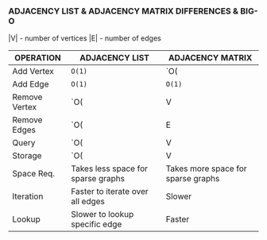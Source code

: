 

### ADJACENCY LIST & ADJACENCY MATRIX DIFFERENCES & BIG-O

|V| - number of vertices
|E| - number of edges


|OPERATION   |   ADJACENCY LIST  |   ADJACENCY MATRIX   |
|------------|-------------------|----------------------|
|Add Vertex  |       `O(1)`      |       `O(|V^2|)`     |
|Add Edge    |       `O(1)`      |       `O(1)`         |
|Remove Vertex|   `O(|V| + |E|)` |       `O(|V^2|)`     |
|Remove Edges|       `O(|E|)`    |       `O(1)`         |
|Query       |    `O(|V| + |E|)` |       `O(1)`         |
|Storage     |    `O(|V| + |E|)` |       `O(|V^2|)`     |
|Space Req.  | Takes less space for sparse graphs  |  Takes more space for sparse graphs |
|Iteration   | Faster to iterate over all edges  |  Slower  |
|Lookup     | Slower to lookup specific edge | Faster    |


